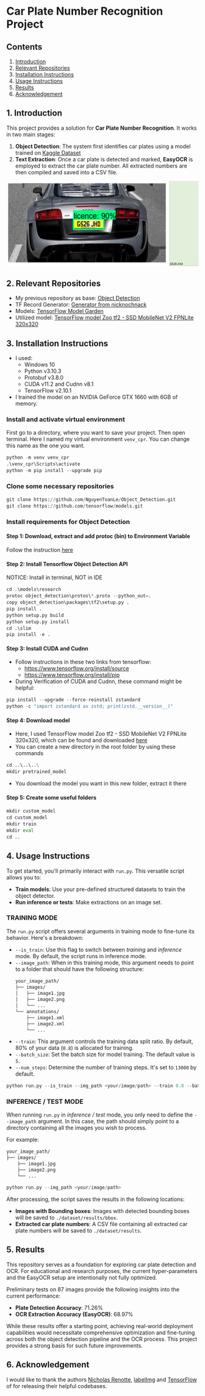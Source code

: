 # Car Plate Number Recognition Project



## Contents
1. [Introduction](#Introduction)
2. [Relevant Repositories](#relevant-repositories)
3. [Installation Instructions](#installation-instructions)
4. [Usage Instructions](#usage-instructions)
5. [Results](#results)
6. [Acknowledgement](#acknowledgement)

## 1. Introduction

This project provides a solution for **Car Plate Number Recognition**. It works in two main stages:

1. **Object Detection**: The system first identifies car plates using a model trained on 
[Kaggle Dataset](https://www.kaggle.com/datasets/andrewmvd/car-plate-detection)
2. **Text Extraction**: Once a car plate is detected and marked, **EasyOCR** is employed to extract the car plate number.
All extracted numbers are then compiled and saved into a CSV file.

<img src="README_source/CPR.JPG">

## 2. Relevant Repositories

- My previous repository as base: [Object Detection](https://github.com/NguyenToanLe/Object_Detection)
- TF Record Generator: [Generator from nicknochnack](https://github.com/nicknochnack/GenerateTFRecord)
- Models: [TensorFlow Model Garden](https://github.com/tensorflow/models/tree/master)
- Utilized model: [TensorFlow model Zoo tf2 - SSD MobileNet V2 FPNLite 320x320](https://github.com/tensorflow/models/blob/master/research/object_detection/g3doc/tf2_detection_zoo.md)


## 3. Installation Instructions

- I used:
  - Windows 10
  - Python v3.10.3
  - Protobuf v3.8.0
  - CUDA v11.2 and Cudnn v8.1
  - TensorFlow v2.10.1
- I trained the model on an NVIDIA GeForce GTX 1660 with 6GB of memory.

### Install and activate virtual environment
First go to a directory, where you want to save your project. Then open terminal. Here I named my virtual environment 
`venv_cpr`. You can change this name as the one you want.
```python
python -m venv venv_cpr
.\venv_cpr\Scripts\activate
python -m pip install --upgrade pip
```

### Clone some necessary repositories
```python
git clone https://github.com/NguyenToanLe/Object_Detection.git
git clone https://github.com/tensorflow/models.git
```

### Install requirements for Object Detection
#### Step 1: Download, extract and add protoc (bin) to Environment Variable
Follow the instruction 
[here](https://github.com/protocolbuffers/protobuf/releases/tag/v3.8.0)

#### Step 2: Install Tensorflow Object Detection API
NOTICE: Install in terminal, NOT in IDE
```python
cd .\models\research
protoc object_detection\protos\*.proto --python_out=.
copy object_detection\packages\tf2\setup.py .
pip install .
python setup.py build
python setup.py install
cd .\slim
pip install -e .
```

#### Step 3: Install CUDA and Cudnn

- Follow instructions in these two links from tensorflow:
  - https://www.tensorflow.org/install/source
  - https://www.tensorflow.org/install/pip
- During Verification of CUDA and Cudnn, these command might be helpful:
```python
pip install --upgrade --force-reinstall zstandard
python -c "import zstandard as zstd; print(zstd.__version__)"
```

#### Step 4: Download model

- Here, I used TensorFlow model Zoo tf2 - SSD MobileNet V2 FPNLite 320x320, which can be found and downloaded 
[here](https://github.com/tensorflow/models/blob/master/research/object_detection/g3doc/tf2_detection_zoo.md)
- You can create a new directory in the root folder by using these commands
```python
cd ..\..\..\
mkdir pretrained_model
```
- You download the model you want in this new folder, extract it there

#### Step 5: Create some useful folders
```python
mkdir custom_model
cd custom_model
mkdir train
mkdir eval 
cd ..
```

## 4. Usage Instructions

To get started, you'll primarily interact with `run.py`. This versatile script allows you to:

- **Train models**: Use your pre-defined structured datasets to train the object detector.
- **Run inference or tests**: Make extractions on an image set.

### TRAINING MODE

The `run.py` script offers several arguments in training mode to fine-tune its behavior. Here's a breakdown:

- `--is_train`: Use this flag to switch between *training* and *inference* mode. By default, the script runs in
inference mode.
- `--image_path`: When in this training mode, this argument needs to point to a folder that should have the following 
structure:
    ```
    your_image_path/
    ├── images/
    │   ├── image1.jpg
    │   ├── image2.png
    │   └── ...
    └── annotations/
        ├── image1.xml
        ├── image2.xml
        └── ...
    ```
- `--train`: This argument controls the training data split ratio. By default, 80% of your data (`0.8`) is allocated for 
training.
- `--batch_size`: Set the batch size for model training. The default value is `5`.
- `--num_steps`: Determine the number of training steps. It's set to `13000` by default.


```python
python run.py --is_train --img_path <your/image/path> --train 0.8 --batch_size 5 --num_steps 13000
```


### INFERENCE / TEST MODE

When running `run.py` in *inference / test* mode, you only need to define the `--image_path` argument. In this case, the
path should simply point to a directory containing all the images you wish to process.

For example:
  ```
  your_image_path/
  ├── images/
      ├── image1.jpg
      ├── image2.png
      └── ...
  ```

```python
python run.py --img_path <your/image/path>
```

After processing, the script saves the results in the following locations:

- **Images with Bounding boxes**: Images with detected bounding boxes will be saved to `./dataset/results/bbox`.
- **Extracted car plate numbers**: A CSV file containing all extracted car plate numbers will be saved to `./dataset/results`.


## 5. Results

This repository serves as a foundation for exploring car plate detection and OCR. For educational and research purposes, 
the current hyper-parameters and the EasyOCR setup are intentionally not fully optimized.

Preliminary tests on 87 images provide the following insights into the current performance:

- **Plate Detection Accuracy**: 71.26%
- **OCR Extraction Accuracy (EasyOCR)**: 68.97%

While these results offer a starting point, achieving real-world deployment capabilities would necessitate comprehensive
optimization and fine-tuning across both the object detection pipeline and the OCR process. This project provides a 
strong basis for such future improvements.

## 6. Acknowledgement

I would like to thank the authors [Nicholas Renotte](https://github.com/nicknochnack/TFODCourse), 
[labelImg](https://github.com/HumanSignal/labelImg) and [TensorFlow](https://github.com/tensorflow/models/tree/master) 
of for releasing their helpful codebases.
